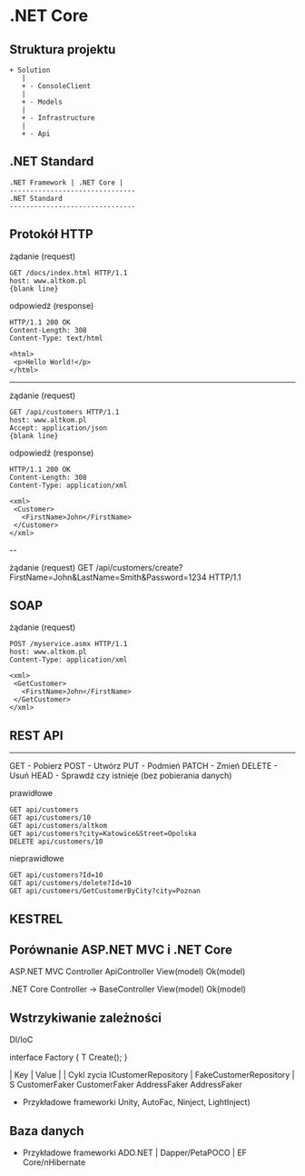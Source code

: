 # .NET Core


## Struktura projektu
~~~
+ Solution
   |
   + - ConsoleClient
   |
   + - Models
   |
   + - Infrastructure
   |
   + - Api
~~~   

## .NET Standard

~~~
.NET Framework | .NET Core | 
-------------------------------
.NET Standard
-------------------------------
~~~

## Protokół HTTP

żądanie (request)
~~~
GET /docs/index.html HTTP/1.1
host: www.altkom.pl
{blank line}
~~~

odpowiedź (response)
~~~
HTTP/1.1 200 OK 
Content-Length: 308
Content-Type: text/html

<html>
 <p>Hello World!</p>
</html>
~~~

----


żądanie (request)
~~~
GET /api/customers HTTP/1.1
host: www.altkom.pl
Accept: application/json
{blank line}
~~~

odpowiedź (response)
~~~
HTTP/1.1 200 OK 
Content-Length: 308
Content-Type: application/xml

<xml>
 <Customer>
   <FirstName>John</FirstName>
 </Customer>
</xml>
~~~


--

żądanie (request)
GET /api/customers/create?FirstName=John&LastName=Smith&Password=1234 HTTP/1.1



## SOAP 
żądanie (request)

~~~
POST /myservice.asmx HTTP/1.1
host: www.altkom.pl
Content-Type: application/xml

<xml>
 <GetCustomer>
   <FirstName>John</FirstName>
 </GetCustomer>
</xml>
~~~

## REST API
---------

GET - Pobierz
POST - Utwórz
PUT - Podmień
PATCH - Zmień
DELETE - Usuń
HEAD - Sprawdź czy istnieje (bez pobierania danych)

prawidłowe
~~~
GET api/customers
GET api/customers/10
GET api/customers/altkom
GET api/customers?city=Katowice&Street=Opolska
DELETE api/customers/10
~~~

nieprawidłowe
~~~
GET api/customers?Id=10
GET api/customers/delete?Id=10
GET api/customers/GetCustomerByCity?city=Poznan
~~~


## KESTREL


## Porównanie ASP.NET MVC i .NET Core

ASP.NET MVC 
Controller 	ApiController
  View(model)	  Ok(model)

.NET Core
Controller    -> BaseController
 View(model)     Ok(model)


## Wstrzykiwanie zależności

DI/IoC 

interface Factory
{
   T Create<T>();
}



| Key 			| Value |		 | Cykl zycia
 ICustomerRepository	| FakeCustomerRepository | S
 CustomerFaker		  CustomerFaker
 AddressFaker 		AddressFaker


- Przykładowe frameworki
Unity, AutoFac, Ninject, LightInject)
 
## Baza danych

- Przykładowe frameworki
ADO.NET | Dapper/PetaPOCO | EF Core/nHibernate




 	  






